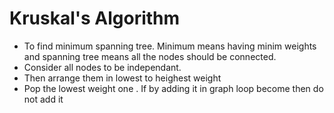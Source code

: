 # Kruskal's Algorithm
- To find minimum spanning tree. Minimum means having minim weights and spanning tree means all the nodes should be connected.
- Consider all nodes to be independant.
- Then arrange them in lowest to heighest weight
- Pop the lowest weight one . If by adding it in graph loop become then do not add it 
